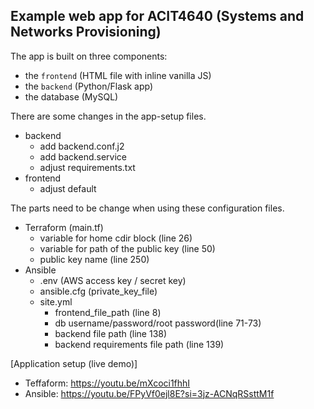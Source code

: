 ## Example web app for ACIT4640 (Systems and Networks Provisioning)

The app is built on three components:
* the `frontend` (HTML file with inline vanilla JS)
* the `backend` (Python/Flask app)
* the database (MySQL)

There are some changes in the app-setup files.
* backend
  - add backend.conf.j2
  - add backend.service
  - adjust requirements.txt
* frontend
  - adjust default

The parts need to be change when using these configuration files.
* Terraform (main.tf)
  - variable for home cdir block (line 26)
  - variable for path of the public key (line 50)
  - public key name (line 250)
* Ansible 
  - .env (AWS access key / secret key)
  - ansible.cfg (private_key_file)
  - site.yml
    - frontend_file_path (line 8)
    - db username/password/root password(line 71-73)
    - backend file path (line 138)
    - backend requirements file path (line 139)


[Application setup (live demo)]
- Teffaform: https://youtu.be/mXcoci1fhhI 
- Ansible: https://youtu.be/FPyVf0ejl8E?si=3jz-ACNqRSsttM1f